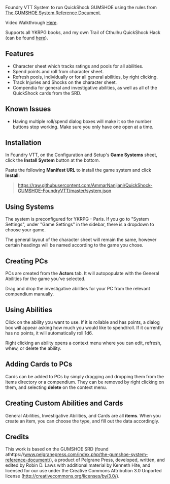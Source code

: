Foundry VTT System to run QuickShock GUMSHOE using the rules from [The GUMSHOE System Reference Document](https://site.pelgranepress.com/index.php/the-gumshoe-system-reference-document/).

Video Walkthrough [Here](https://www.youtube.com/watch?v=hcl94LStQ8o).

Supports all YKRPG books, and my own Trail of Cthulhu QuickShock Hack (can be found [here](https://github.com/AmmarNanjiani/Trail-of-Cthulhu-QuickShock-Hack)).

## Features
* Character sheet which tracks ratings and pools for all abilities. 
* Spend points and roll from character sheet.
* Refresh pools, individually or for all general abilities, by right clicking.
* Track Injuries and Shocks on the character sheet.
* Compendia for general and investigative abilities, as well as all of the QuickShock cards from the SRD.

## Known Issues
* Having multiple roll/spend dialog boxes will make it so the number buttons stop working. Make sure you only have one open at a time.

## Installation

In Foundry VTT, on the Configuration and Setup's **Game Systems** sheet, click the **Install System** button at the bottom.

Paste the following **Manifest URL** to install the game system and click **Install**:

>https://raw.githubusercontent.com/AmmarNanjiani/QuickShock-GUMSHOE-FoundryVTT/master/system.json

## Using Systems

The system is preconfigured for YKRPG - Paris. If you go to "System Settings", under "Game Settings" in the sidebar, there is a dropdown to choose your game.

The general layout of the character sheet will remain the same, however certain headings will be named according to the game you chose.

## Creating PCs

PCs are created from the **Actors** tab. It will autopopulate with the General Abilities for the game you've selected. 

Drag and drop the investigative abilities for your PC from the relevant compendium manually.

## Using Abilities

Click on the ability you want to use. If it is rollable and has points, a dialog box will appear asking how much you would like to spend/roll. If it currently has no points, it will automatically roll 1d6.

Right clicking an ability opens a context menu where you can edit, refresh, whew, or delete the ability.

## Adding Cards to PCs

Cards can be added to PCs by simply dragging and dropping them from the Items directory or a compendium. They can be removed by right clicking on them, and selecting **delete** on the context menu.

## Creating Custom Abilities and Cards

General Abilities, Investigative Abilities, and Cards are all **items**. When you create an item, you can choose the type, and fill out the data accordingly.


## Credits

This work is based on the GUMSHOE SRD (found athttps://www.pelgranepress.com/index.php/the-gumshoe-system-reference-document/), a product of Pelgrane Press, developed, written, and edited by Robin D. Laws with additional material by Kenneth Hite, and licensed for our use under the Creative Commons Attribution 3.0 Unported license (http://creativecommons.org/licenses/by/3.0/).
